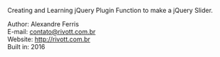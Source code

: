 Creating and Learning jQuery Plugin Function to make a jQuery Slider.

Author: Alexandre Ferris<br>
E-mail: contato@rivott.com.br<br>
Website: http://rivott.com.br<br>
Built in: 2016
